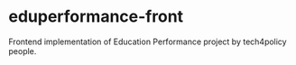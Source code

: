 # eduperformance-front
Frontend implementation of Education Performance project by tech4policy people.
